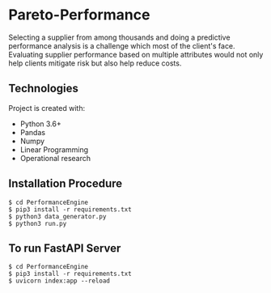 # Pareto-Performance

Selecting a supplier from among thousands and doing a predictive performance analysis is a challenge which most of the client's face. Evaluating supplier performance based on multiple attributes would not only help clients mitigate risk but also help reduce costs. 

## Technologies
Project is created with:
* Python 3.6+
* Pandas
* Numpy
* Linear Programming
* Operational research

## Installation Procedure
```
$ cd PerformanceEngine
$ pip3 install -r requirements.txt
$ python3 data_generator.py
$ python3 run.py
```

## To run FastAPI Server
```
$ cd PerformanceEngine
$ pip3 install -r requirements.txt
$ uvicorn index:app --reload
```
